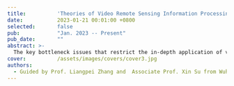 ```yaml
---
title:          'Theories of Video Remote Sensing Information Processing and Its Typical Geoscience Applications'
date:           2023-01-21 00:01:00 +0800
selected:       false
pub:            "Jan. 2023 -- Present"
pub_date:       ""
abstract: >-
  The key bottleneck issues that restrict the in-depth application of video remote sensing are insufficient information on complex and weak targets, insufficient mining of spatiotemporal variation characteristics, and unclear revelation of event evolution processes. Therefore, this project intends to systematically develop the theory and methods of video remote sensing information processing based on its characteristics of wide scene, high temporal sequence, and strong complementarity of temporal spatial information.
cover:          /assets/images/covers/cover3.jpg
authors:
  - Guided by Prof. Liangpei Zhang and  Associate Prof. Xin Su from Wuhan University
---
```

